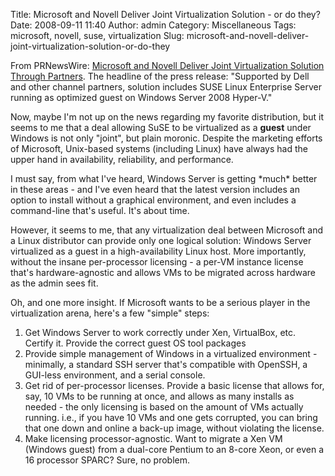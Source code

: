 Title: Microsoft and Novell Deliver Joint Virtualization Solution - or do they?
Date: 2008-09-11 11:40
Author: admin
Category: Miscellaneous
Tags: microsoft, novell, suse, virtualization
Slug: microsoft-and-novell-deliver-joint-virtualization-solution-or-do-they

From PRNewsWire: [Microsoft and Novell Deliver Joint Virtualization
Solution Through
Partners](http://www.prnewswire.com/cgi-bin/stories.pl?ACCT=104&STORY=/www/story/09-11-2008/0004883058&EDATE=).
The headline of the press release: "Supported by Dell and other channel
partners, solution includes SUSE Linux Enterprise Server running as
optimized guest on Windows Server 2008 Hyper-V."

Now, maybe I'm not up on the news regarding my favorite distribution,
but it seems to me that a deal allowing SuSE to be virtualized as a
**guest** under Windows is not only "joint", but plain moronic. Despite
the marketing efforts of Microsoft, Unix-based systems (including Linux)
have always had the upper hand in availability, reliability, and
performance.

I must say, from what I've heard, Windows Server is getting \*much\*
better in these areas - and I've even heard that the latest version
includes an option to install without a graphical environment, and even
includes a command-line that's useful. It's about time.

However, it seems to me, that any virtualization deal between Microsoft
and a Linux distributor can provide only one logical solution: Windows
Server virtualized as a guest in a high-availability Linux host. More
importantly, without the insane per-processor licensing - a per-VM
instance license that's hardware-agnostic and allows VMs to be migrated
across hardware as the admin sees fit.

Oh, and one more insight. If Microsoft wants to be a serious player in
the virtualization arena, here's a few "simple" steps:

1.  Get Windows Server to work correctly under Xen, VirtualBox, etc.
    Certify it. Provide the correct guest OS tool packages
2.  Provide simple management of Windows in a virtualized environment -
    minimally, a standard SSH server that's compatible with OpenSSH, a
    GUI-less environment, and a serial console.
3.  Get rid of per-processor licenses. Provide a basic license that
    allows for, say, 10 VMs to be running at once, and allows as many
    installs as needed - the only licensing is based on the amount of
    VMs actually running. i.e., if you have 10 VMs and one gets
    corrupted, you can bring that one down and online a back-up image,
    without violating the license.
4.  Make licensing processor-agnostic. Want to migrate a Xen VM (Windows
    guest) from a dual-core Pentium to an 8-core Xeon, or even a 16
    processor SPARC? Sure, no problem.


